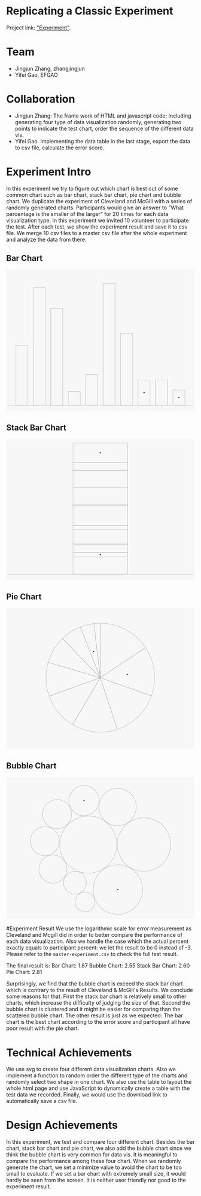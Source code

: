 # Replicating a Classic Experiment  
 Project link: ["Experiment"](https://zhangjingjun.github.io/Classic-DataVis-Experiment/).
 
# Team
 - Jingjun Zhang, zhangjingjun
 - Yifei Gao, EFGAO 

# Collaboration
 - Jingjun Zhang: The frame work of HTML and javascript code;
 Including generating four type of data visualization randomly, generating two points to indicate the test chart, order the sequence of the different data vis. 
 - Yifei Gao. Implementing the data table in the last stage, export the data to csv file, calculate the error score.
 
# Experiment Intro
 In this experiment we try to figure out which chart is best out of some common chart such as bar chart, stack bar chart, pie chart and bubble chart. 
 We duplicate the experiment of Cleveland and McGill with a series of randomly generated charts.
 Participants would give an answer to "What percentage is the smaller of the larger" for 20 times for each data visualization type.
 In this experiment we invited 10 volunteer to participate the test.
 After each test, we show the experiment result and save it to csv file.
 We merge 10 csv files to a master csv file after the whole experiment and analyze the data from there.
 
 
## Bar Chart
 ![First Stage](img/BarChart.png)
 
 
## Stack Bar Chart
 ![First Stage](img/StackBarChart.png)
 
 
## Pie Chart
 ![First Stage](img/PieChart.png)

 
## Bubble Chart
 ![First Stage](img/BubbleChart.png)
 
#Experiment Result
 We use the logarithmic scale for error measurement as Cleveland and Mcgill did in order to better compare the performance of each data visualization.
 Also we handle the case which the actual percent exactly equals to participant percent: we let the result to be 0 instead of -3.
 Please refer to the `master-experiment.csv` to check the full test result.
 
 The final result is: 
	Bar Chart: 1.87
	Bubble Chart: 2.55
	Stack Bar Chart: 2.60
	Pie Chart: 2.81
 
 Surprisingly, we find that the bubble chart is exceed the stack bar chart which is contrary to the result of Cleveland & McGill's Results.
 We conclude some reasons for that: First the stack bar chart is relatively small to other charts, which increase the difficulty of judging the size of that. Second the bubble chart is clustered and it might be easier for comparing than the scattered bubble chart.
 The other result is just as we expected: The bar chart is the best chart according to the error score and participant all have poor result with the pie chart.
 
# Technical Achievements
 We use svg to create four different data visualization charts. Also we implement a function to random order the different type of the charts and randomly select two shape in one chart. We also use the table to layout the whole html page and use JavaScript to dynamically create a table with the test data we recorded. Finally, we would use the download link to automatically save a csv file.
 
 
# Design Achievements
 In this experiment, we test and compare four different chart. Besides the bar chart, stack bar chart and pie chart, we also add the bubble chart since we think the bubble chart is very common for data vis. It is meaningful to compare the performance among these four chart.
 When we randomly generate the chart, we set a minimize value to avoid the chart to be too small to evaluate. If we set a bar chart with extremely small size, it would hardly be seen from the screen. It is neither user friendly nor good to the experiment result.
 
 